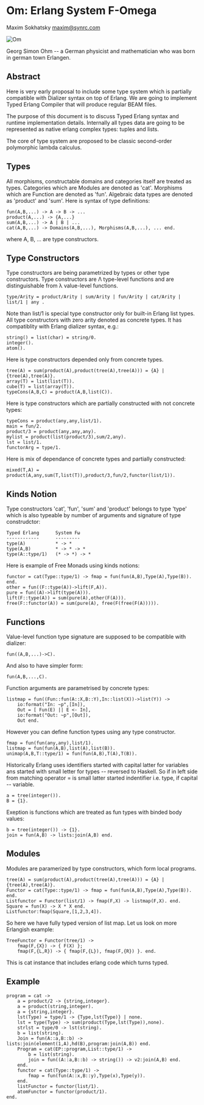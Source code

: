 Om: Erlang System F-Omega
=========================

Maxim Sokhatsky maxim@synrc.com

![Om](http://upload.wikimedia.org/wikipedia/commons/thumb/2/2a/Georg_Simon_Ohm3.jpg/200px-Georg_Simon_Ohm3.jpg)

Georg Simon Ohm -- a German physicist and mathematician who was born in german town Erlangen. 

Abstract
--------

Here is very early proposal to include some type system which is partially
compatible with Dializer syntax on top of Erlang. We are going to implement
Typed Erlang Compiler that will produce regular BEAM files.

The purpose of this document is to discuss Typed Erlang syntax and runtime
implementation details. Internally all types data are going to be represented as
native erlang complex types: tuples and lists.

The core of type system are proposed to be classic second-order
polymorphic lambda calculus.

Types
-----

All morphisms, constructable domains and categories itself are treated as types.
Categories which are Modules are denoted as 'cat'. Morphisms which are
Function are denoted as 'fun'. Algebraic data types are denoted
as 'product' and 'sum'. Here is syntax of type definitions:

    fun(A,B,...) -> A -> B -> ...
    product(A,...) -> {A,...}
    sum(A,B,...) -> A | B | ...
    cat(A,B,...) -> Domains(A,B,...), Morphisms(A,B,...), ... end.

where A, B, ... are type constructors.

Type Constructors
-----------------

Type constructors are being parametrized by types or other type constructors.
Type constructors are Λ type-level functions and are distinguishable
from λ value-level functions.

    type/Arity = product/Arity | sum/Arity | fun/Arity | cat/Arity | list/1 | any .

Note than list/1 is special type constructor only for built-in Erlang list types.
All type constructors with zero arity denoted as concrete types. It has 
compatiblity with Erlang dializer syntax, e.g.:

    string() = list(char) = string/0.
    integer().
    atom().

Here is type constructors depended only from concrete types.

    tree(A) = sum(product(A),product(tree(A),tree(A))) = {A} | {tree(A),tree(A)}.
    array(T) = list(list(T)).
    cube(T) = list(array(T)).
    typeCons(A,B,C) = product(A,B,list(C)).

Here is type constructors which are partially constructed with not concrete types:

    typeCons = product(any,any,list/1).
    main = fun/2.
    product/3 = product(any,any,any).
    mylist = product(list(product/3),sum/2,any).
    lst = list/1.
    functorArg = type/1.

Here is mix of dependance of concrete types and partially constructed:

    mixed(T,A) = product(A,any,sum(T,list(T)),product/3,fun/2,functor(list/1)).

Kinds Notion
------------

Type constructors 'cat', 'fun', 'sum' and 'product' belongs to type 'type' which
is also typeable by number of arguments and signature of type construdctor:

    Typed Erlang      System Fω
    ------------      ---------
    type(A)           * -> *
    type(A,B)         * -> * -> *
    type(A::type/1)   (* -> *) -> *

Here is example of Free Monads using kinds notions:

    functor = cat(Type::type/1) -> fmap = fun(fun(A,B),Type(A),Type(B)). end.
    other = fun((F::type(A))->lift(F,A)).
    pure = fun((A)->lift(type(A))).
    lift(F::type(A)) = sum(pure(A),other(F(A))).
    free(F::functor(A)) = sum(pure(A), free(F(free(F(A))))).

Functions
---------

Value-level function type signature are supposed to be compatible with dializer:

    fun((A,B,...)->C).

And also to have simpler form:

    fun(A,B,...,C).

Function arguments are parametrised by concrete types:

    listmap = fun((Fun::fun(A::X,B::Y),In::list(X))->list(Y)) ->
        io:format("In: ~p",[In]),
        Out = [ Fun(E) || E <- In],
        io:format("Out: ~p",[Out]),
        Out end.

However you can define function types using any type constructor.

    fmap = fun(fun(any,any),list/1).
    listmap = fun(fun(A,B),list(A),list(B)).
    unimap(A,B,T::type/1) = fun(fun(A,B),T(A),T(B)).

Historically Erlang uses identifiers started with capital latter for variables
ans started with small letter for types -- reversed to Haskell. So if in left
side from matching operator = is small latter started indentifier i.e. type,
if capital -- variable.

    a = tree(integer()).
    B = {1}.

Exeption is functions which are treated as fun types with binded body values:

    b = tree(integer()) -> {1}.
    join = fun(A,B) -> lists:join(A,B) end.

Modules
-------

Modules are paramerized by type constructors, which form local programs.

    tree(A) = sum(product(A),product(tree(A),tree(A))) = {A} | {tree(A),tree(A)}.
    Functor = cat(Type::type/1) -> fmap = fun(fun(A,B),Type(A),Type(B)). end.
    Listfunctor = Functor(list/1) -> fmap(F,X) -> listmap(F,X). end.
    Square = fun(X) -> X * X end.
    Listfunctor:fmap(Square,[1,2,3,4]).

So here we have fully typed version of list map.
Let us look on more Erlangish example:

    TreeFunctor = Functor(tree/1) ->
        fmap(F,{X}) -> { F(X) };
        fmap(F,{L,R}) -> { fmap(F,{L}), fmap(F,{R}) }. end.

This is cat instance that includes erlang code which turns typed.

Example
-------

    program = cat ->
        a = product/2 -> {string,integer}.
        a = product(string,integer).
        a = {string,integer}.
        lst(Type) = type/1 -> {Type,lst(Type)} | none.
        lst = type(Type) -> sum(product(Type,lst(Type)),none).
        strlst = type/0 -> lst(string).
        b = list(string).
        Join = fun(A::a,B::b) -> lists:join(element(1,A),hd(B),program:join(A,B)) end.
        Program = cat(EP::program,List::type/1) ->
            b = list(string).
            join = fun((A::a,B::b) -> string()) -> v2:join(A,B) end.
        end.
        functor = cat(Type::type/1) ->
            fmap = fun(fun(A::x,B::y),Type(x),Type(y)).
        end.
        listFunctor = functor(list/1).
        atomFunctor = functor(product/1).
    end.

